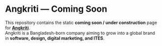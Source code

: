 # Angkriti — Coming Soon

This repository contains the static **coming soon / under construction** page for **[Angkriti](https://angkriti.com)**.  
Angkriti is a Bangladesh-born company aiming to grow into a global brand in **software, design, digital marketing, and ITES**.
